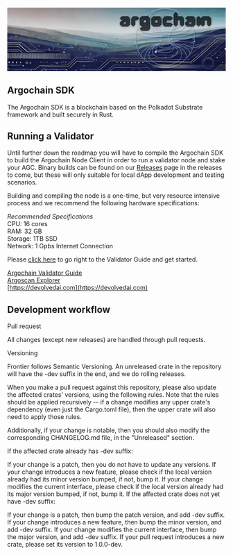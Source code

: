 ![image](https://raw.githubusercontent.com/psyferlab/argochain/main/Quad%20copy%20(1).png) 
## Argochain SDK

The Argochain SDK is a blockchain based on the Polkadot Substrate framework and built securely in Rust. 

## Running a Validator 

Until further down the roadmap you will have to compile the Argochain SDK to build the Argochain Node Client in order to run a validator node and stake your AGC. Binary builds can be found on our [Releases](https://github.com/Devolved-AI/Argochain/releases) page in the releases to come, but these will only suitable for local dApp development and testing scenarios. 

Building and compiling the node is a one-time, but very resource intensive process and we recommend the following hardware specifications:


*Recommended Specifications*\
CPU: 16 cores\
RAM: 32 GB\
Storage: 1TB SSD\
Network: 1 Gpbs Internet Connection

Please [click here](https://devolved-ai.gitbook.io/argochain-validator-guide) to go right to the Validator Guide and get started.

[Argochain Validator Guide](https://devolved-ai.gitbook.io/argochain-validator-guide)\
[Argoscan Explorer](https://explorer.argoscan.net)\
[https://devolvedai.com](https://devolvedai.com)






## Development workflow

Pull request

All changes (except new releases) are handled through pull requests.

Versioning

Frontier follows Semantic Versioning. An unreleased crate in the repository will have the -dev suffix in the end, and we do rolling releases.

When you make a pull request against this repository, please also update the affected crates' versions, using the following rules. Note that the rules should be applied recursively -- if a change modifies any upper crate's dependency (even just the Cargo.toml file), then the upper crate will also need to apply those rules.

Additionally, if your change is notable, then you should also modify the corresponding CHANGELOG.md file, in the "Unreleased" section.

If the affected crate already has -dev suffix:

If your change is a patch, then you do not have to update any versions.
If your change introduces a new feature, please check if the local version already had its minor version bumped, if not, bump it.
If your change modifies the current interface, please check if the local version already had its major version bumped, if not, bump it.
If the affected crate does not yet have -dev suffix:

If your change is a patch, then bump the patch version, and add -dev suffix.
If your change introduces a new feature, then bump the minor version, and add -dev suffix.
If your change modifies the current interface, then bump the major version, and add -dev suffix.
If your pull request introduces a new crate, please set its version to 1.0.0-dev.

